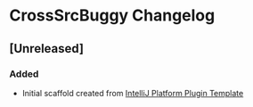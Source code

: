 <!-- Keep a Changelog guide -> https://keepachangelog.com -->

# CrossSrcBuggy Changelog

## [Unreleased]
### Added
- Initial scaffold created from [IntelliJ Platform Plugin Template](https://github.com/JetBrains/intellij-platform-plugin-template)
